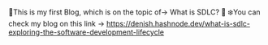 🤖This is my first Blog, which is on the topic of->    What is SDLC? 👾
❄️You can check my blog on this link -> https://denish.hashnode.dev/what-is-sdlc-exploring-the-software-development-lifecycle
